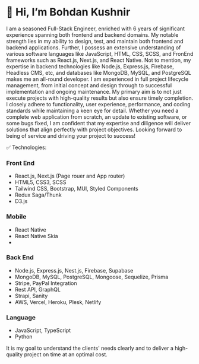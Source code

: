 # 👋 Hi, I’m Bohdan Kushnir

I am a seasoned Full-Stack Engineer, enriched with 6 years of significant experience spanning both frontend and backend domains.
My notable strength lies in my ability to design, test, and maintain both frontend and backend applications. Further, I possess an extensive understanding of various software languages like JavaScript, HTML, CSS, SCSS, and FronEnd frameworks such as React.js, Next.js, and React Native. Not to mention, my expertise in backend technologies like Node.js, Express.js, Firebase, Headless CMS, etc, and databases like MongoDB, MySQL, and PostgreSQL makes me an all-round developer.
I am experienced in full project lifecycle management, from initial concept and design through to successful implementation and ongoing maintenance. 
My primary aim is to not just execute projects with high-quality results but also ensure timely completion. I closely adhere to functionality, user experience, performance, and coding standards while maintaining a keen eye for detail.
Whether you need a complete web application from scratch, an update to existing software, or some bugs fixed, I am confident that my expertise and diligence will deliver solutions that align perfectly with project objectives.
Looking forward to being of service and driving your project to success!

✅ Technologies:
### Front End
* React.js, Next.js (Page rouer and App router)
* HTML5, CSS3, SCSS
* Tailwind CSS, Bootstrap, MUI, Styled Components
* Redux Saga/Thunk
* D3.js

### Mobile
* React Native
* React Native Skia
* 
### Back End
* Node.js, Express.js, Nest.js, Firebase, Supabase
* MongoDB, MySQL, PostgreSQL, Mongoose, Sequelize, Prisma
* Stripe, PayPal Integration
* Rest API, GraphQL
* Strapi, Sanity
* AWS, Vercel, Heroku, Plesk, Netlify

### Language
* JavaScript, TypeScript
* Python

It is my goal to understand the clients' needs clearly and to deliver a high-quality project on time at an optimal cost.
